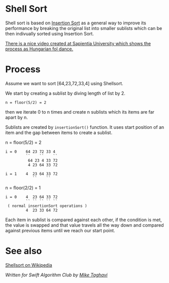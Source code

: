 # Shell Sort

Shell sort is based on [Insertion Sort](https://github.com/hollance/swift-algorithm-club/tree/master/Insertion%20Sort) as a general way to improve its performance by breaking the original list into smaller sublists which can be then indivually sorted using Insertion Sort.

[There is a nice video created at Sapientia University which shows the process as Hungarian fol dance.](https://www.youtube.com/watch?v=CmPA7zE8mx0)


# Process

Assume we want to sort [64,23,72,33,4] using Shellsort.

We start by creating a sublist by diving length of list by 2.

    n = floor(5/2) = 2

then we iterate 0 to n times and create n sublists which its items are far apart by n.

Sublists are created by `insertionSort()` function. It uses start position of an item and
the gap between items to create a sublist.

n = floor(5/2) = 2

    i = 0    64 23 72 33 4
             ``    ``    ``
              64 23 4 33 72
              4 23 64 33 72

    i = 1    4  23 64 33 72
                ``    ``

n = floor(2/2) = 1

    i = 0    4  23 64 33 72
             `` `` `` `` ``
     ( normal insertionSort operations )
             4  23 33 64 72
	       
Each item in sublist is compared against each other, if the condition is met, the value is swapped and that value travels all the way down and compared against previous items until we reach our start point.


# See also

[Shellsort on Wikipedia](https://en.wikipedia.org/wiki/Shellsort)

*Written for Swift Algorithm Club by [Mike Taghavi](https://github.com/mitghi)*
